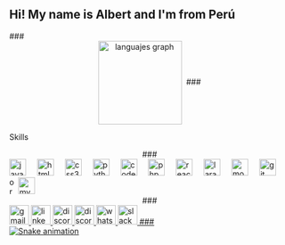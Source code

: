 <h2 align="left">Hi! My name is Albert and I'm from Perú</h2>
###
<div src="https://github-readme-stats.vercel.app/api?username=dark7538&hide_title=false&hide_rank=false&show_icons=true&include_all_commits=true&count_private=true&disable_animations=false&theme=dracula&locale=en&hide_border=false&order=1" align="center" height="150" alt="languajes graph"/>
<img src="https://github-readme-stats.vercel.app/api/top-langs?username=dark7538&locale=en&hide_title=false&layout=compact&card_width=320&langs_count=5&theme=dark&hide_border=false&order=2" align="center" height="150" alt="languajes graph"/>
 <img 
</div>
###
<p align="left">Skills</p>
###
<div align="left">
<img src="https://cdn.jsdelivr.net/gh/devicons/devicon/icons/javascript/javascript-original.svg" height="30" alt="javascript logo" /> 
<img width="12" />
<img src="https://cdn.jsdelivr.net/gh/devicons/devicon/icons/html5/html5-original.svg" height="30" alt="html5 logo" />
<img width="12" />
<img src="https://cdn.jsdelivr.net/gh/devicons/devicon/icons/css3/css3-original.svg" height="30" alt="css3 logo" /> 
<img width="12" />
<img src="https://cdn.jsdelivr.net/gh/devicons/devicon/icons/python/python-original.svg" height="30" alt="python logo" /> 
<img width="12" />
<img src="https://cdn.jsdelivr.net/gh/devicons/devicon/icons/codeigniter/codeigniter-plain.svg" height="30" alt="codeigniter logo" /> 
<img width="12" />
<img src="https://cdn.jsdelivr.net/gh/devicons/devicon/icons/php/php-original.svg" height="30" alt="php logo" /> 
<img width="12" />
<img src="https://cdn.jsdelivr.net/gh/devicons/devicon/icons/react/react-original.svg" height="30" alt="react logo" /> 
<img width="12" />
<img src="https://cdn.jsdelivr.net/gh/devicons/devicon/icons/laravel/laravel-plain.svg" height="30" alt="laravel logo" /> 
<img width="12" />
<img src="https://cdn.jsdelivr.net/gh/devicons/devicon/icons/moodle/moodle-original.svg" height="30" alt="moodle logo" /> 
<img width="12" />
<img src="https://cdn.jsdelivr.net/gh/devicons/devicon/icons/git/git-original.svg" height="30" alt="git logo" /> 
<img width="12" />
<img src="https://cdn.jsdelivr.net/gh/devicons/devicon/icons/oracle/oracle-original.svg" height="30" alt="oracle logo" 
<img width="12" />
<img src="https://cdn.jsdelivr.net/gh/devicons/devicon/icons/mysql/mysql-original.svg" height="30" alt="mysql_logo" /> 
</div>
###
<div align="left">
<a href="sajalbe04@gmail.com" target="_blank">
<img src="https://img.shields.io/static/v1?message=Gmail&logo=gmail&label=&color=D14836&logoColor=white&labelColor=&style=for-the-badge" height="35" alt="gmail logo"</a>
<a href="www.linkedin.com/in/albert-s-14a535b3" target="_blank">
<img src="https://img.shields.io/static/v1?message=Gmail&logo=gmail&label=&color=D14836&logoColor=white&labelColor=&style=for-the-badge" height="35" alt="linkedin logo"</a>
<a href="drepymoon" target="_blank">
<img src="https://img.shields.io/static/v1?message=Discord&logo=discord&label=&color=7289DA&logoColor=white&labelColor=&style=for-the-badge" height="35" alt="discord logo" />
</a>
<a href="https://t.me/+51985637106" target="_blank">
<img src="https://img.shields.io/static/v1?message=Telegram&logo-telegram&label=&color=2CA5E0&logoColor=white&labelColor=&style-for-the-badge" height="35"  alt="discord logo" />
</a>
<a href="https://wa.me/+51985637106" target="_blank">
<img src="https://img.shields.io/static/v1?message=Whatsapp&logo=whatsapp&label=&color=25D366&logoColor=white&labelColor=&style-for-the-badge" height="35" alt="whatsapp logo"
</a> 
<img src="https://img.shields.io/static/v1?message=Slack&logo=slack&label=&color=4A154B&logoColor=white&labelColor=&style-for-the-badge" height="35" alt="slack logo" />
###
<br clear="both">
<img src="https://raw.githubusercontent.com/dark7538/dark7538/output/snake.svg" alt="Snake animation" />
